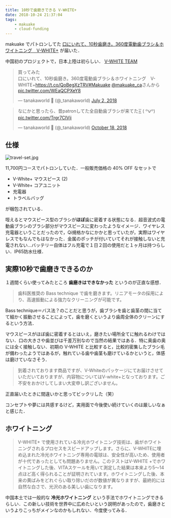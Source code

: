 ```yaml
---
title: 10秒で歯磨きできる V-WHITE+
date: 2018-10-24 21:37:04
tags:
	- makuake
	- cloud-funding
---
```


makuake でパトロンしてた [口にいれて、10秒歯磨き。360度電動歯ブラシ＆ホワイトニング　V-WHITE+](https://www.makuake.com/project/v-white/) が届いた．

中国初のプロジェクトで，日本上陸は初らしい．
[V-WHITE TEAM](https://www.makuake.com/member/index/379349/)

<blockquote class="twitter-tweet" data-lang="en"><p lang="ja" dir="ltr">買ってみた<br>口にいれて、10秒歯磨き。360度電動歯ブラシ＆ホワイトニング　V-WHITE+<a href="https://t.co/QoBegXzTRV">https://t.co/QoBegXzTRV</a><a href="https://twitter.com/hashtag/Makuake?src=hash&amp;ref_src=twsrc%5Etfw">#Makuake</a> <a href="https://twitter.com/makuake_ca?ref_src=twsrc%5Etfw">@makuake_ca</a>さんから <a href="https://t.co/WEaQCPXeY8">pic.twitter.com/WEaQCPXeY8</a></p>&mdash; tanakaworld 🧢 (@_tanakaworld) <a href="https://twitter.com/_tanakaworld/status/1013785755007631361?ref_src=twsrc%5Etfw">July 2, 2018</a></blockquote>

<blockquote class="twitter-tweet" data-lang="en"><p lang="ja" dir="ltr">なにかと思ったら、昔patronしてた全自動歯ブラシが来てた=͟͟͞͞ ( ꒪౪꒪) <a href="https://t.co/Trgr7CIVji">pic.twitter.com/Trgr7CIVji</a></p>&mdash; tanakaworld 🧢 (@_tanakaworld) <a href="https://twitter.com/_tanakaworld/status/1052936218663514115?ref_src=twsrc%5Etfw">October 18, 2018</a></blockquote>

## 仕様

![travel-set.jpg](travel-set.jpg 'travel-set.jpg')

11,700円コースでパトロンしていた．一般販売価格の 40% OFF なセットで

- V-White+ マウスピース (2)
- V-White+ コアユニット
- 充電器
- トラベルバッグ

が梱包されている．

咥えるとマウスピース型のブラシが**ほぼ**歯に密着する状態になる．超音波式の電動歯ブラシのブラシ部分がマウスピースに変わったようなイメージ．ワイヤレス充電器ということだったので，Qi規格かなにかかと思っていたが，実際はワイヤレスでもなんでもはなかった．金属のポッチが付いていてそれが接触しないと充電されない...バッテリー自体はフル充電で１日２回の使用だと１ヶ月は持つらしい．IP65防水仕様．

## 実際10秒で歯磨きできるのか

１週間くらい使ってみたところ **歯磨きはできなかった** というのが正直な感想．

> 歯科医推奨の Bass technique で歯を磨きます。リニアモータの採用により、高速振動による強力なクリーニングが可能です。

Bass technique＝バス法？のことだと思うが，歯ブラシを歯と歯茎の間に当てて細かく振動させることによって，歯を磨くというより歯周全体のクリーンにするという方法．

マウスピースがほぼ歯に密着するとはいえ，磨きたい場所全てに触れるわけではない．口の大きさや歯並びは千差万別なので当然の結果ではある．特に奥歯の奥には全く接触しない．初期の V-WHITE と比較すると，比較的密集したブラシ毛が備わったようではあるが，触れている歯や歯茎も磨けているかというと，体感は磨けていなさそう．

> 到着されております商品ですが、V-Whiteのパッケージにてお届けさせていただいておりますが、内容物についてはV-white+となっております。ご不安をおかけしてしまい大変申し訳ございません。

正直届いたときに間違いかと思ってビックリした（笑）


コンセプトや夢には共感するけど，実用面で今後使い続けていくのは厳しいなぁと感じた．

## ホワイトニング

> V-WHITE+ で使用されている冷光ホワイトニング技術は、歯がホワイトニングされるプロセスをスピードアップします。さらに、V-WHITEに埋め込まれた冷光ホワイトニング専用の電球は、安全性が高いため、使用者が十代であったとしても問題ありません。このテストはV-WHITE +でホワイトニングした後、VITAスケールを用いて測定した結果は本来より5〜14点ほど高く得られることが証明されています。ホワイトニングした後、本来の黄ばみをどれぐらい取り除いだのが数値が異なりますが、最終的には自然な白さで、光沢のある美しい歯になります。

中国本土では一般的な **冷光ホワイトニング** という手法でホワイトニングできるらしい．この新しい技術を世界中に広めたいという説明があったので，歯磨きというよりこっちがメインなのかもしれない．今度使ってみる．


<script async src="https://platform.twitter.com/widgets.js" charset="utf-8"></script>


